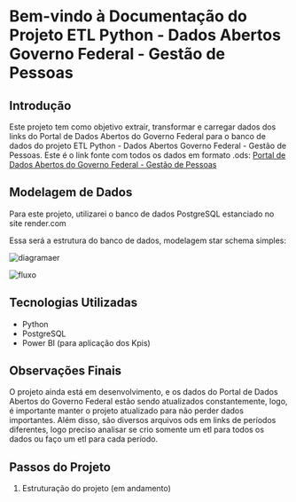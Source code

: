 # Bem-vindo à Documentação do Projeto ETL Python - Dados Abertos Governo Federal - Gestão de Pessoas

## Introdução

Este projeto tem como objetivo extrair, transformar e carregar dados dos links do Portal de Dados Abertos do Governo Federal para o banco de dados do projeto ETL Python - Dados Abertos Governo Federal - Gestão de Pessoas.
Este é o link fonte com todos os dados em formato .ods: [Portal de Dados Abertos do Governo Federal - Gestão de Pessoas](https://dados.gov.br/dados/conjuntos-dados/gestao-de-pessoas-executivo-federal---cargos-vagos-e-vacancias)

## Modelagem de Dados

Para este projeto, utilizarei o banco de dados PostgreSQL estanciado no site render.com

Essa será a estrutura do banco de dados, modelagem star schema simples:

![diagramaer](https://github.com/user-attachments/assets/6711f9f5-2560-4de5-a577-e84d2caa92c2)


![fluxo](https://github.com/user-attachments/assets/8093ceab-fa77-48c8-9e4f-36210cece445)


## Tecnologias Utilizadas

- Python
- PostgreSQL
- Power BI (para aplicação dos Kpis)

## Observações Finais

O projeto ainda está em desenvolvimento, e os dados do Portal de Dados Abertos do Governo Federal estão sendo atualizados constantemente, logo, é importante manter o projeto atualizado para não perder dados importantes.
Além disso, são diversos arquivos ods em links de períodos diferentes, logo preciso analisar se crio somente um etl para todos os dados ou faço um etl para cada período.

## Passos do Projeto

1. Estruturação do projeto (em andamento)

